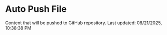 # Auto Push File

Content that will be pushed to GitHub repository.
Last updated: 08/21/2025, 10:38:38 PM